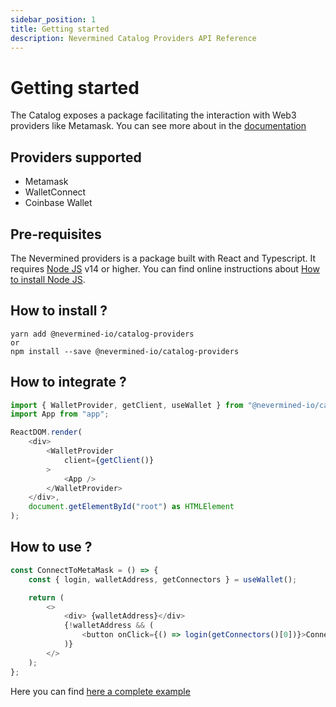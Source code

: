 ```yaml
---
sidebar_position: 1
title: Getting started
description: Nevermined Catalog Providers API Reference
---
```


# Getting started

The Catalog exposes a package facilitating the interaction with Web3 providers like Metamask. You can see more about in the [documentation](https://docs.nevermined.io/docs/catalog/intro)

## Providers supported

* Metamask
* WalletConnect
* Coinbase Wallet

## Pre-requisites

The Nevermined providers is a package built with React and Typescript.
It requires [Node JS](https://nodejs.org/) v14 or higher. You can find online instructions about [How to install Node JS](https://nodejs.dev/en/learn/how-to-install-nodejs/).

## How to install ?

```
yarn add @nevermined-io/catalog-providers
or
npm install --save @nevermined-io/catalog-providers
```

## How to integrate ?

```typescript
import { WalletProvider, getClient, useWallet } from "@nevermined-io/catalog-providers";
import App from "app";

ReactDOM.render(
    <div>
        <WalletProvider
            client={getClient()}
        >
            <App />
        </WalletProvider>
    </div>,
    document.getElementById("root") as HTMLElement
);
```

## How to use ?

```typescript
const ConnectToMetaMask = () => {
    const { login, walletAddress, getConnectors } = useWallet();

    return (
        <>
            <div> {walletAddress}</div>
            {!walletAddress && (
                <button onClick={() => login(getConnectors()[0])}>Connect To MM</button>
            )}
        </>
    );
};
```

Here you can find [here a complete example](https://docs.nevermined.io/docs/catalog/example)
